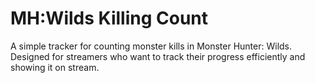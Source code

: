 # MH:Wilds Killing Count

A simple tracker for counting monster kills in Monster Hunter: Wilds.
Designed for streamers who want to track their progress efficiently and showing it on stream.
